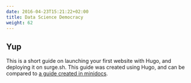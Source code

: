 ```yaml
---
date: 2016-04-23T15:21:22+02:00
title: Data Science Democracy
weight: 62
---
```


## Yup

This is a short guide on launching your first website with Hugo, and deploying it on surge.sh. This guide was created using Hugo, and can be compared to [a guide created in minidocs](http://hugo-minidoc.surge.sh/).